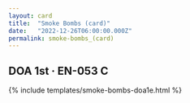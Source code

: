 ```yaml
---
layout: card
title:  "Smoke Bombs (card)"
date:   "2022-12-26T06:00:00.000Z"
permalink: smoke-bombs_(card)
---
```


## DOA 1st &middot; EN-053 C

{% include templates/smoke-bombs-doa1e.html %}
